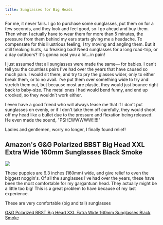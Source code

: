 ```yaml
---
title: Sunglasses for Big Heads
---
```


For me, it never fails. I go to purchase some sunglasses, put them on for a few seconds, and they look and feel good, so I go ahead and buy them.  Then when I actually have to wear them for more than 5 minutes, the pressure from them behind my ears starts giving me a headache. To compensate for this illustrious feeling, I try moving and angling them. But it still freaking hurts, so freaking bad! Need sunglasses for a long road-trip, or a day outdoors? It's gonna cost you a lot...in pain!

I just assumed that all sunglasses were made the same— for babies. I can't tell you the countless pairs I've had over the years that have caused so much pain. I would sit there, and try to pry the glasses wider, only to either break them, or to no avail. I've put them over something wide to try and stretch them out, but because most are plastic, they would just bounce right back to baby-size. The metal ones I had would bend funny, and end up crooked, so they wouldn't work either.

I even have a good friend who will always tease me that if I don't put sunglasses on evenly, or if I don't take them off carefully, they would shoot off my head like a bullet due to the pressure and flexation being released. He even made the sound, "PSHEWWWWW!!!!!"

Ladies and gentlemen, worry no longer, I finally found relief!

## Amazon's G&G Polarized BBST Big Head XXL Extra Wide 160mm Sunglasses Black Smoke

<a target="_blank"  href="https://www.amazon.com/gp/product/B0143IVWBU/ref=as_li_tl?ie=UTF8&camp=1789&creative=9325&creativeASIN=B0143IVWBU&linkCode=as2&tag=fathead00-20&linkId=f9e0b175edcc6448f950ab26211b0e19"><img border="0" src="//ws-na.amazon-adsystem.com/widgets/q?_encoding=UTF8&MarketPlace=US&ASIN=B0143IVWBU&ServiceVersion=20070822&ID=AsinImage&WS=1&Format=_SL250_&tag=fathead00-20" ></a><img src="//ir-na.amazon-adsystem.com/e/ir?t=fathead00-20&l=am2&o=1&a=B0143IVWBU" width="1" height="1" border="0" alt="" style="border:none !important; margin:0px !important;" />

These puppies are 6.3 inches (160mm) wide, and give relief to even the biggest noggin's. Of all the sunglasses I've had over the years, these have been the most comfortable for my gargantuan head. They actually might be a little too big! This is a great problem to have because of my last experience.

These are very comfortable (big and tall) sunglasses

<a target="_blank" href="https://www.amazon.com/gp/product/B0143IVWBU/ref=as_li_tl?ie=UTF8&camp=1789&creative=9325&creativeASIN=B0143IVWBU&linkCode=as2&tag=fathead00-20&linkId=0eaeae45a9d33095234a58a030039f54">G&amp;G Polarized BBST Big Head XXL Extra Wide 160mm Sunglasses Black Smoke</a><img src="//ir-na.amazon-adsystem.com/e/ir?t=fathead00-20&l=am2&o=1&a=B0143IVWBU" width="1" height="1" border="0" alt="" style="border:none !important; margin:0px !important;" />
